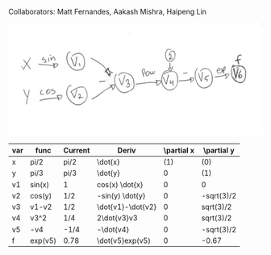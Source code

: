 Collaborators: Matt Fernandes, Aakash Mishra, Haipeng Lin

!["Computational Graph"](eval_graph.png) 

| var|  func  | Current |   Deriv               | \partial x | \partial y |
|----|--------|---------| --------------------- | ---------- |----------- |
| x  | pi/2   | pi/2    | \dot{x}           | (1)        | (0)        |
| y  | pi/3   | pi/3    | \dot{y}           |  0         | (1)        |
| v1 | sin(x) | 1       | cos(x) \dot{x}    |  0         |  0         | 
| v2 | cos(y) | 1/2     | -sin(y) \dot{y}   |  0         | -sqrt(3)/2 |
| v3 | v1-v2  | 1/2     | \dot{v1}-\dot{v2} |  0         |  sqrt(3)/2 |
| v4 | v3^2   | 1/4     |  2\dot{v3}v3      |  0         |  sqrt(3)/2 |
| v5 | -v4    | -1/4    | -\dot{v4}         |  0         | -sqrt(3)/2 |
| f  | exp(v5)| 0.78    | \dot{v5}exp(v5)   |  0         | -0.67      |

